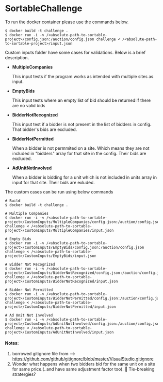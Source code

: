 # SortableChallenge

To run the docker container please use the commands below.

```
$ docker build -t challenge .
$ docker run -i -v /<absolute-path-to-sortable-project>/config.json:/auction/config.json challenge < /<absolute-path-to-sortable-project>/input.json
```

Custom inputs folder have some cases for validations. Below is a brief description.

* **MultipleCompanies**
	
	This input tests if the program works as intended with multiple sites as input.	 
	
* **EmptyBids**

	This input tests where an empty list of bid should be returned if there are no valid bids

* **BidderNotRecognized**
	
	This input test if a bidder is not present in the list of bidders in config. That bidder's bids are excluded.
	
* **BidderNotPermitted**
	
	When a bidder is not permmited on a site. Which means they are not included in "bidders" array for that site in the config. Their bids are excluded.
	
	
* **AdUnitNotInvolved**	
	
	When a bidder is bidding for a unit which is not included in units array in input for that site. Their bids are exluded.
	
The custom cases can be run using below commands

```
# Build 
$ docker build -t challenge .

# Multiple Companies
$ docker run -i -v /<absolute-path-to-sortable-project>/CustomInputs/MultipleCompanies/config.json:/auction/config.json challenge < /<absolute-path-to-sortable-project>/CustomInputs/MultipleCompanies/input.json

# Empty Bids
$ docker run -i -v /<absolute-path-to-sortable-project>/CustomInputs/EmptyBids/config.json:/auction/config.json challenge < /<absolute-path-to-sortable-project>/CustomInputs/EmptyBids/input.json

# Bidder Not Recognized
$ docker run -i -v /<absolute-path-to-sortable-project>/CustomInputs/BidderNotRecognized/config.json:/auction/config.json challenge < /<absolute-path-to-sortable-project>/CustomInputs/BidderNotRecognized/input.json

# Bidder Not Permitted
$ docker run -i -v /<absolute-path-to-sortable-project>/CustomInputs/BidderNotPermitted/config.json:/auction/config.json challenge < /<absolute-path-to-sortable-project>/CustomInputs/BidderNotPermitted/input.json

# Ad Unit Not Involved
$ docker run -i -v /<absolute-path-to-sortable-project>/CustomInputs/AdUnitNotInvolved/config.json:/auction/config.json challenge < /<absolute-path-to-sortable-project>/CustomInputs/AdUnitNotInvolved/input.json

```
	

#### Notes:

1. borrowed gitignore file from --> https://github.com/github/gitignore/blob/master/VisualStudio.gitignore 
2. Wonder what happens when two bidders bid for the same unit on a site for same price.(..and have same adjustment factor too). 🤔 Tie-breaking stratergies?